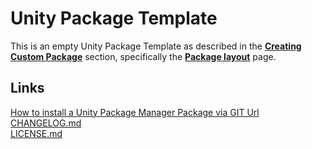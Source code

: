 # Unity Package Template

This is an empty Unity Package Template as described in the **[Creating Custom Package](https://docs.unity3d.com/Manual/CustomPackages.html)** section, specifically the **[Package layout](https://docs.unity3d.com/Manual/cus-layout.html)** page.

## Links

[How to install a Unity Package Manager Package via GIT Url](https://docs.unity3d.com/Manual/upm-ui-giturl.html)  
[CHANGELOG.md](CHANGELOG.md)  
[LICENSE.md](LICENSE.md)  

